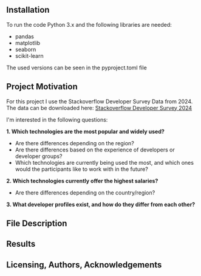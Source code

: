## Installation

To run the code Python 3.x and the following libraries are needed:

- pandas
- matplotlib
- seaborn
- scikit-learn

The used versions can be seen in the pyproject.toml file

## Project Motivation

For this project I use the Stackoverflow Developer Survey Data from 2024. The data can be downloaded here: [Stackoverflow Developer Survey 2024](https://cdn.sanity.io/files/jo7n4k8s/production/262f04c41d99fea692e0125c342e446782233fe4.zip/stack-overflow-developer-survey-2024.zip)

I'm interested in the following questions:

**1. Which technologies are the most popular and widely used?**

- Are there differences depending on the region?
- Are there differences based on the experience of developers or developer groups?
- Which technologies are currently being used the most, and which ones would the participants like to work with in the future?

**2. Which technologies currently offer the highest salaries?**

- Are there differences depending on the country/region?

**3. What developer profiles exist, and how do they differ from each other?**

## File Description

## Results

## Licensing, Authors, Acknowledgements
